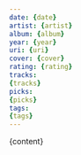 ```yaml
---
date: {date}
artist: {artist}
album: {album}
year: {year}
uri: {uri}
cover: {cover}
rating: {rating}
tracks:
{tracks}
picks:
{picks}
tags:
{tags}
---
```

{content}
